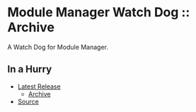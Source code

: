 # Module Manager Watch Dog :: Archive

A Watch Dog for Module Manager.


## In a Hurry

* [Latest Release](https://github.com/net-lisias-ksp/ModuleManagerWatchDog/releases)
	+ [Archive](./Archive)
* [Source](https://github.com/net-lisias-ksp/ModuleManagerWatchDog)
